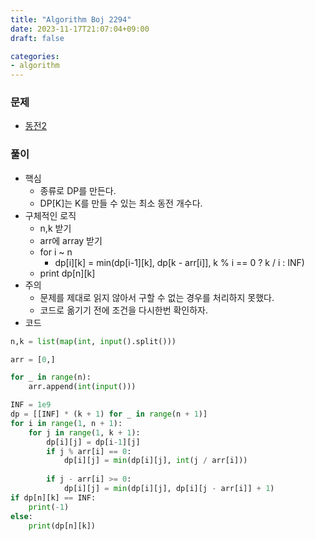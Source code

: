 ```yaml
---
title: "Algorithm Boj 2294"
date: 2023-11-17T21:07:04+09:00
draft: false

categories:
- algorithm
---
```


### 문제
- [동전2](https://www.acmicpc.net/problem/2294)

### 풀이
- 핵심
    - 종류로 DP를 만든다.
    - DP[K]는 K를 만들 수 있는 최소 동전 개수다.
- 구체적인 로직
    - n,k 받기
    - arr에 array 받기
    - for i ~ n
        - dp[i][k] = min(dp[i-1][k], dp[k - arr[i]], k % i == 0 ? k / i : INF)
    - print dp[n][k]
- 주의
    - 문제를 제대로 읽지 않아서 구할 수 없는 경우를 처리하지 못했다.
    - 코드로 옮기기 전에 조건을 다시한번 확인하자.
- 코드
```python
n,k = list(map(int, input().split()))

arr = [0,]

for _ in range(n):
    arr.append(int(input()))

INF = 1e9
dp = [[INF] * (k + 1) for _ in range(n + 1)]
for i in range(1, n + 1):
    for j in range(1, k + 1):
        dp[i][j] = dp[i-1][j]
        if j % arr[i] == 0:
            dp[i][j] = min(dp[i][j], int(j / arr[i]))
        
        if j - arr[i] >= 0:
            dp[i][j] = min(dp[i][j], dp[i][j - arr[i]] + 1)
if dp[n][k] == INF:
    print(-1)
else:
    print(dp[n][k])
```
    

